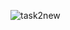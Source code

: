 ![task2new](https://github.com/venkatesh6226/technity-tasks/assets/117913588/b44e6b51-c013-4874-9031-dba51be62504)

